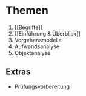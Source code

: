 # Themen
1. [[Begriffe]]
2. [[Einführung & Überblick]]
3. Vorgehensmodelle
4. Aufwandsanalyse
5. Objektanalyse

## Extras
- Prüfungsvorbereitung